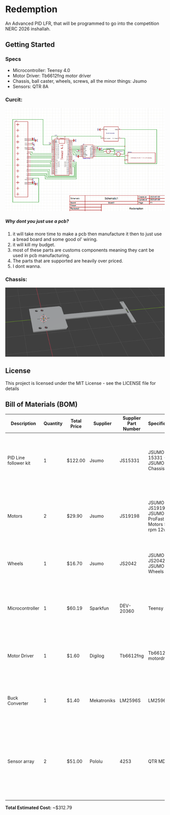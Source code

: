 # Redemption
An Advanced PID LFR, that will be programmed to go into the competition NERC 2026 inshallah.
## Getting Started

### Specs

- Microcontroller: Teensy 4.0
- Motor Driver: Tb6612fng motor driver
- Chassis, ball caster, wheels, screws, all the minor things: Jsumo
- Sensors: QTR 8A

### Curcit:
![alt text](image.png)
##### Why dont you just use a pcb?
1. it will take more time to make a pcb then manufacture it then to just use a bread board and some good ol' wiring.
2. it will kill my budget.
3. most of these parts are customs components meaning they cant be used in pcb manufacturing.
4. The parts that are supported are heavily over priced.
5. I dont wanna.
### Chassis:
![alt text](image-2.png)
## License

This project is licensed under the MIT License - see the LICENSE file for details

## Bill of Materials (BOM)

| Description | Quantity | Total Price | Supplier | Supplier Part Number | Specifications | Notes |
|-------------|----------|------------|----------|---------------------|----------------|-------|
| PID Line follower kit | 1 | $122.00 | Jsumo | JS15331 | JSUMO 15331 - JSUMO 2WD Chassis Kit | Includes everything except motors wheels motordriver sensors and microcontroller. Also I included the shipping price into this |
| Motors | 2 | $29.90 | Jsumo | JS19198 | JSUMO JS19198 - JSUMO ProFast Motors 5900 rpm 12v | This is a risk, 6000 rpm motors have a really low torque so I am also getting the 2000 rpms just in case these don't have enough torque. |
| Wheels | 1 | $16.70 | Jsumo | JS2042 | JSUMO JS2042 - JSUMO 2WD Wheels | These are the wheels I am using, they are 20x42mm and are silicone high grip wheels. |
| Microcontroller | 1 | $60.19 | Sparkfun | DEV-20360 | Teensy 4.1 | This is the microcontroller I am using, it has a lot of pins and is fast enough to handle the sensors and motors. |
| Motor Driver | 1 | $1.60 | Digilog | Tb6612fng | Tb6612fng motordriver | Decent cheap motordriver, I am not very familiar with it but it seems to work well with the teensy 4.0 and the motors. |
| Buck Converter | 1 | $1.40 | Mekatroniks | LM2596S | LM2596S | A 5v buck works well since teensy 4.0 needs 5v to run and outputs the 3v I need for the sensors. |
| Sensor array | 2 | $51.00 | Pololu | 4253 | QTR MD 13A | These are known as the best sensors besides the qtrx which are like twice the price. Not too familiar with them, and will have to be careful with them since they are quite expensive. |

**Total Estimated Cost:** ~$312.79